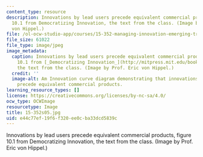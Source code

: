 ```yaml
---
content_type: resource
description: Innovations by lead users precede equivalent commercial products, figure
  10.1 from Democratizing Innovation, the text from the class. (Image by Prof. Eric
  von Hippel.)
file: /ol-ocw-studio-app/courses/15-352-managing-innovation-emerging-trends-spring-2005/e44c77ef19f6f320ee0cba33dcd5839c_15-352s05.jpg
file_size: 61022
file_type: image/jpeg
image_metadata:
  caption: Innovations by lead users precede equivalent commercial products, figure
    10.1 from [_Democratizing Innovation_](http://mitpress.mit.edu/books/democratizing-innovation),
    the text from the class. (Image by Prof. Eric von Hippel.)
  credit: ''
  image-alt: Am Innovation curve diagram demonstrating that innovations by lead users
    precede equivalent commercial products.
learning_resource_types: []
license: https://creativecommons.org/licenses/by-nc-sa/4.0/
ocw_type: OCWImage
resourcetype: Image
title: 15-352s05.jpg
uid: e44c77ef-19f6-f320-ee0c-ba33dcd5839c
---
```

Innovations by lead users precede equivalent commercial products, figure 10.1 from Democratizing Innovation, the text from the class. (Image by Prof. Eric von Hippel.)